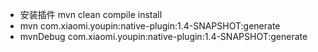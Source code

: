 + 安装插件 mvn clean compile install
+ mvn com.xiaomi.youpin:native-plugin:1.4-SNAPSHOT:generate
+ mvnDebug com.xiaomi.youpin:native-plugin:1.4-SNAPSHOT:generate